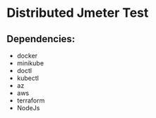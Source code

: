 # Distributed Jmeter Test

## Dependencies:

* docker
* minikube
* doctl
* kubectl
* az
* aws
* terraform
* NodeJs

